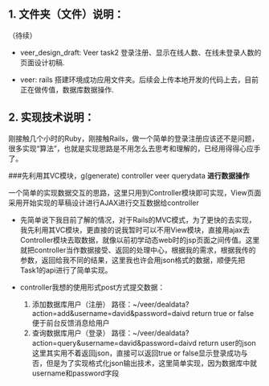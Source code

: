 ## 1. 文件夹（文件）说明：
（待续）
- veer_design_draft: Veer task2 登录注册、显示在线人数、在线未登录人数的页面设计初稿.

- veer: rails 搭建环境成功应用文件夹。后续会上传本地开发的代码上去，目前正在做传值，数据库数据操作.

## 2. 实现技术说明：

刚接触几个小时的Ruby，刚接触Rails，做一个简单的登录注册应该还不是问题，很多实现“算法”，也就是实现思路是不用怎么去思考和理解的，已经用得得心应手了。

###先利用其VC模块，g(generate) controller veer querydata **进行数据操作**

一个简单的实现数据交互的思路，这里只用到Controller模块即可实现，View页面采用开始实现的草稿设计进行AJAX进行交互数据给controller

- 先简单说下我目前了解的情况，对于Rails的MVC模式，为了更快的去实现，我先利用其VC模块，更直接的说我暂时可以不用View模块，直接用ajax去Controller模块去取数据，就像以前初学动态web时的jsp页面之间传值。这里就把controller当作数据接受、返回的处理中心，根据我的需求，根据我传的参数，返回给我不同的结果，这里我也许会用json格式的数据，顺便先把Task1的api进行了简单实现。

- controller我想的使用形式post方式提交数据： 
  1. 添加数据库用户（注册） 
  路径：~/veer/dealdata?action=add&username=david&password=daivd        return true or false 便于前台反馈消息给用户
  2. 查询数据库用户（登录） 
  路径：~/veer/dealdata?action=query&username=david&password=daivd   return user的json 这里其实用不着返回json，直接可以返回true or false显示登录成功与否，但是为了实现格式化json输出技术，这里简单实现，因为数据库中就username和password字段
